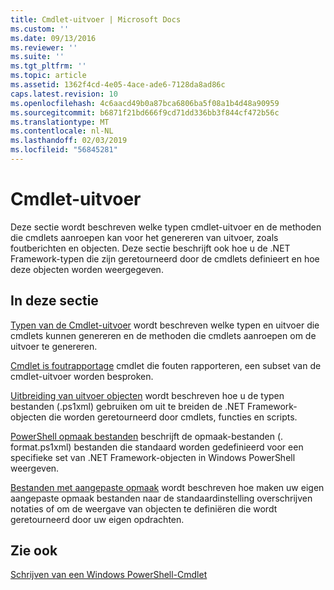 ```yaml
---
title: Cmdlet-uitvoer | Microsoft Docs
ms.custom: ''
ms.date: 09/13/2016
ms.reviewer: ''
ms.suite: ''
ms.tgt_pltfrm: ''
ms.topic: article
ms.assetid: 1362f4cd-4e05-4ace-ade6-7128da8ad86c
caps.latest.revision: 10
ms.openlocfilehash: 4c6aacd49b0a87bca6806ba5f08a1b4d48a90959
ms.sourcegitcommit: b6871f21bd666f9cd71dd336bb3f844cf472b56c
ms.translationtype: MT
ms.contentlocale: nl-NL
ms.lasthandoff: 02/03/2019
ms.locfileid: "56845281"
---
```

# <a name="cmdlet-output"></a>Cmdlet-uitvoer

Deze sectie wordt beschreven welke typen cmdlet-uitvoer en de methoden die cmdlets aanroepen kan voor het genereren van uitvoer, zoals foutberichten en objecten. Deze sectie beschrijft ook hoe u de .NET Framework-typen die zijn geretourneerd door de cmdlets definieert en hoe deze objecten worden weergegeven.

## <a name="in-this-section"></a>In deze sectie

[Typen van de Cmdlet-uitvoer](./types-of-cmdlet-output.md) wordt beschreven welke typen en uitvoer die cmdlets kunnen genereren en de methoden die cmdlets aanroepen om de uitvoer te genereren.

[Cmdlet is foutrapportage](./cmdlet-error-reporting.md) cmdlet die fouten rapporteren, een subset van de cmdlet-uitvoer worden besproken.

[Uitbreiding van uitvoer objecten](./extending-output-objects.md) wordt beschreven hoe u de typen bestanden (.ps1xml) gebruiken om uit te breiden de .NET Framework-objecten die worden geretourneerd door cmdlets, functies en scripts.

[PowerShell opmaak bestanden](../format/powershell-formatting-files.md) beschrijft de opmaak-bestanden (. format.ps1xml) bestanden die standaard worden gedefinieerd voor een specifieke set van .NET Framework-objecten in Windows PowerShell weergeven.

[Bestanden met aangepaste opmaak](./custom-formatting-files.md) wordt beschreven hoe maken uw eigen aangepaste opmaak bestanden naar de standaardinstelling overschrijven notaties of om de weergave van objecten te definiëren die wordt geretourneerd door uw eigen opdrachten.

## <a name="see-also"></a>Zie ook

[Schrijven van een Windows PowerShell-Cmdlet](./writing-a-windows-powershell-cmdlet.md)
